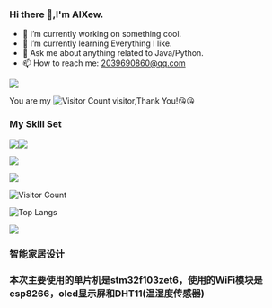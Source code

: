 ### Hi there 👋,I'm AlXew.

- 🔭 I’m currently working on something cool.
- 🌱 I’m currently learning Everything I like.
- 💬 Ask me about anything related to Java/Python.
- 📫 How to reach me: 2039690860@qq.com

![](https://github-readme-stats.vercel.app/api?username=wisdom-zhe&show_icons=true&theme=transparent)

You are my ![Visitor Count](https://profile-counter.glitch.me/wisdom-zhe/count.svg) visitor,Thank You!:kissing_heart::kissing_heart:

### My Skill Set

![](https://img.shields.io/badge/Java-ED8B00?style=for-the-badge&logo=openjdk&logoColor=white)![](https://img.shields.io/badge/Python-3776AB?style=for-the-badge&logo=python&logoColor=white)


![](https://github-readme-stats.vercel.app/api?username=ALXewe&show_icons=true&theme=transparent)

![](https://github-readme-activity-graph.cyclic.app/graph?username=AlXew&theme=dracula)

![Visitor Count](https://profile-counter.glitch.me/ALXew/count.svg)

![Top Langs](https://github-readme-stats.vercel.app/api/top-langs/?username=AlXew&layout=compact&theme=tokyonight)

![](https://img.shields.io/badge/c-1.0-brightgreen)

### 智能家居设计
### 本次主要使用的单片机是stm32f103zet6，使用的WiFi模块是esp8266，oled显示屏和DHT11(温湿度传感器)

